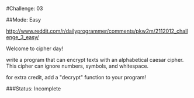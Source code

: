 #Challenge: 03

##Mode: Easy

http://www.reddit.com/r/dailyprogrammer/comments/pkw2m/2112012_challenge_3_easy/

Welcome to cipher day!

write a program that can encrypt texts with an alphabetical caesar cipher. This cipher can ignore numbers, symbols, and whitespace.

for extra credit, add a "decrypt" function to your program!


###Status: Incomplete




